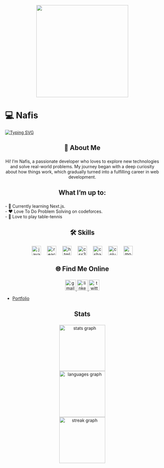 <div align="center">
  <img height="300" src="https://i.ibb.co.com/TD4jdhK5/Screenshot-2025-02-04-213903.png"  />
</div>

# 💻 **Nafis**

[![Typing SVG](https://readme-typing-svg.demolab.com?font=Fira+Code&pause=1000&width=435&lines=It's+me%2C+Nafis+;Tech+Enthusiast,FullStack+Dev)](https://git.io/typing-svg)


###

<h2 align="center">📝 About Me</h2>

###

<p align="center">Hi! I’m Nafis, a passionate developer who loves to explore new technologies and solve real-world problems. My journey began with a deep curiosity about how things work, which gradually turned into a fulfilling career in web development.</p>

###

<h2 align="center">What I’m up to:</h2>

###

<p align="left">- 🌱 Currently learning Next.js.<br>- ❤ Love To Do Problem Solving on codeforces.<br>- 🏓 Love to play table-tennis</p>

###

<h2 align="center">🛠️ Skills</h2>

###

<div align="center">
  <img src="https://cdn.jsdelivr.net/gh/devicons/devicon/icons/javascript/javascript-original.svg" height="30" alt="javascript logo"  />
  <img width="12" />
  <img src="https://cdn.jsdelivr.net/gh/devicons/devicon/icons/react/react-original.svg" height="30" alt="react logo"  />
  <img width="12" />
  <img src="https://cdn.jsdelivr.net/gh/devicons/devicon/icons/html5/html5-original.svg" height="30" alt="html5 logo"  />
  <img width="12" />
  <img src="https://cdn.jsdelivr.net/gh/devicons/devicon/icons/css3/css3-original.svg" height="30" alt="css3 logo"  />
  <img width="12" />
  <img src="https://cdn.jsdelivr.net/gh/devicons/devicon/icons/csharp/csharp-original.svg" height="30" alt="csharp logo"  />
  <img width="12" />
  <img src="https://cdn.jsdelivr.net/gh/devicons/devicon/icons/cplusplus/cplusplus-original.svg" height="30" alt="cplusplus logo"  />
  <img width="12" />
  <img src="https://skillicons.dev/icons?i=mongodb" height="30" alt="mongodb logo"  />
</div>

###

<h2 align="center">🌐 Find Me Online</h2>

###

<div align="center">
  <a href="ahmednafis74@gmail.com" target="_blank">
    <img src="https://img.shields.io/static/v1?message=Gmail&logo=gmail&label=&color=D14836&logoColor=white&labelColor=&style=for-the-badge" height="35" alt="gmail logo"  />
  </a>
  <a href="https://www.linkedin.com/in/nafisulalam/" target="_blank">
    <img src="https://img.shields.io/static/v1?message=LinkedIn&logo=linkedin&label=&color=0077B5&logoColor=white&labelColor=&style=for-the-badge" height="35" alt="linkedin logo"  />
  </a>
  <a href="https://x.com/nafiswolfalam" target="_blank">
    <img src="https://img.shields.io/static/v1?message=Twitter&logo=twitter&label=&color=1DA1F2&logoColor=white&labelColor=&style=for-the-badge" height="35" alt="twitter logo"  />
  </a>
</div>

- [Portfolio](https://nafis-ul-alam-portfolio.netlify.app/)

###

<h2 align="center">Stats</h2>

###

<div align="center">
  <img src="https://github-readme-stats.vercel.app/api?username=NafisUlAlam&hide_title=false&hide_rank=false&show_icons=true&include_all_commits=true&count_private=true&disable_animations=false&theme=dracula&locale=en&hide_border=false&order=1" height="150" alt="stats graph" /> <br>
  <img src="https://github-readme-stats.vercel.app/api/top-langs?username=NafisUlAlam&locale=en&hide_title=false&layout=compact&card_width=320&langs_count=5&theme=dracula&hide_border=false&order=2" height="150" alt="languages graph" /> <br>
  <img src="https://streak-stats.demolab.com?user=NafisUlAlam&locale=en&mode=daily&theme=dracula&hide_border=false&border_radius=5&order=3" height="150" alt="streak graph"  />
</div>

###
